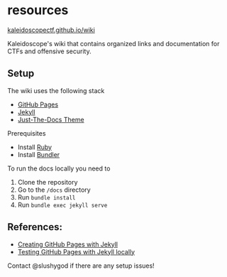 # resources
[kaleidoscopectf.github.io/wiki](https://kaleidoscopectf.github.io/wiki)

Kaleidoscope's wiki that contains organized links and documentation for CTFs and offensive security.

## Setup
The wiki uses the following stack
 - [GitHub Pages](https://pages.github.com/)
 - [Jekyll](https://jekyllrb.com/)
 - [Just-The-Docs Theme](https://github.com/just-the-docs/just-the-docs)

Prerequisites
- Install [Ruby](https://www.ruby-lang.org/en/documentation/installation/)
- Install [Bundler](https://bundler.io/)

To run the docs locally you need to
1. Clone the repository
2. Go to the `/docs` directory
3. Run `bundle install`
4. Run `bundle exec jekyll serve`

## References:
- [Creating GitHub Pages with Jekyll](https://docs.github.com/en/pages/setting-up-a-github-pages-site-with-jekyll/creating-a-github-pages-site-with-jekyll)
- [Testing GitHub Pages with Jekyll locally](https://docs.github.com/en/pages/setting-up-a-github-pages-site-with-jekyll/testing-your-github-pages-site-locally-with-jekyll?platform=linux)


Contact @slushygod if there are any setup issues!

